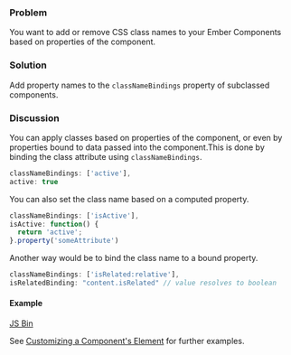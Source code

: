 ### Problem
You want to add or remove CSS class names to your Ember Components based on properties of the component.

### Solution
Add property names to the `classNameBindings` property of subclassed components.

### Discussion

You can apply classes based on properties of the component, or even by properties bound to data passed into the component.This is done by binding the class attribute using `classNameBindings`.

```js
classNameBindings: ['active'],
active: true
```

You can also set the class name based on a computed property.

```js
classNameBindings: ['isActive'],
isActive: function() {
  return 'active';
}.property('someAttribute')
```

Another way would be to bind the class name to a bound property.

```js
classNameBindings: ['isRelated:relative'],
isRelatedBinding: "content.isRelated" // value resolves to boolean
```

#### Example

<a class="jsbin-embed" href="http://emberjs.jsbin.com/AwAYUwe/2/edit?js,output">JS Bin</a>

See [Customizing a Component's Element](/guides/components/customizing-a-components-element/) for further examples.

